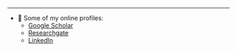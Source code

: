 <!---
- Electrical/Software/Firmware Engineer and graduate researcher at [RoboWorkLab](https://www.roboworklab.com/) in [University of Nevada, Reno](https://www.unr.edu/cse) with 7+ years’ hands-on experience in rapid-prototype development, electrical circuit design, embedded systems, autonomous systems, deep learning, motion planning, AC/DC circuits, and industry standard test equipment. Seeking for internships in robotics, control, and mechatronics. Experienced in applications of agile methodologies to entire software development lifecycle.

- Obtained a Master's degree in [University of South Florida](https://www.usf.edu/engineering/ee/) with a thesis on [_Design of DeLRo Autonomous Delivery Robot and AI Based Localization_](https://digitalcommons.usf.edu/cgi/viewcontent.cgi?article=9430&context=etd) under the supervision of [Prof. Wilfrido A. Moreno](https://scholar.google.com/citations?hl=en&user=YOJYjOsAAAAJ&view_op=list_works&sortby=pubdate) --->
<!--- - 👀 I’m interested in Control, Localization of Ground/Aerial Autonomous Systems
--->
--------------------------------------------------------  
  
<!---
- :orange_book: I do have an additional backgrounds on
   - Microcontrollers (PIC16f/18f/dsPIC33e/dsPIC33f)
   - FPGAs board (Spartan6), RasPi, Arduino
   - Agile tools (JIRA, MS Azure DevOps Services)
   - MS Power Automate 
--->
- :link: Some of my online profiles:
  - [Google Scholar](https://scholar.google.com/citations?user=NNdpL2AAAAAJ&hl=en)
  - [Researchgate](https://www.researchgate.net/profile/Tolga-Karakurt-2)
  - [LinkedIn](https://www.linkedin.com/in/tolgakarakurt/)

<!---
tolgakarakurt/tolgakarakurt is a ✨ special ✨ repository because its `README.md` (this file) appears on your GitHub profile.
You can click the Preview link to take a look at your changes.
--->
